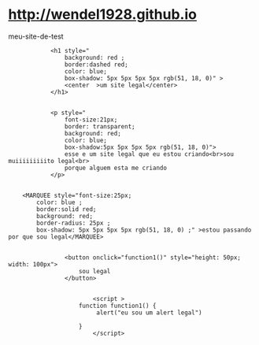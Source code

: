 # http://wendel1928.github.io
meu-site-de-test

<!DOCTYPE html>
<html>
<head>
	<title></title>
	<script style="border: double;">
		 alert("eu sou um site legal")
	</script>
</head>
<body>

				<h1 style="
					background: red ;
					border:dashed red;
					color: blue;
					box-shadow: 5px 5px 5px 5px rgb(51, 18, 0)" >
					<center  >um site legal</center>
				</h1>


				<p style="
					font-size:21px;
					border: transparent;
					background: red;
					color: blue;
					box-shadow:5px 5px 5px 5px rgb(51, 18, 0)">
					esse e um site legal que eu estou criando<br>sou muiiiiiiiiito legal<br>
					porque alguem esta me criando
				</p>


		<MARQUEE style="font-size:25px;
			color: blue ;
			border:solid red; 
			background: red;
			border-radius: 25px ;
			box-shadow: 5px 5px 5px 5px rgb(51, 18, 0) ;" >estou passando por que sou legal</MARQUEE>
			

					<button onclick="function1()" style="height: 50px; width: 100px">
						sou legal
					</button>


							<script >
						function function1() {
							 alert("eu sou um alert legal")

						}
							</script>


</body>
</html>
